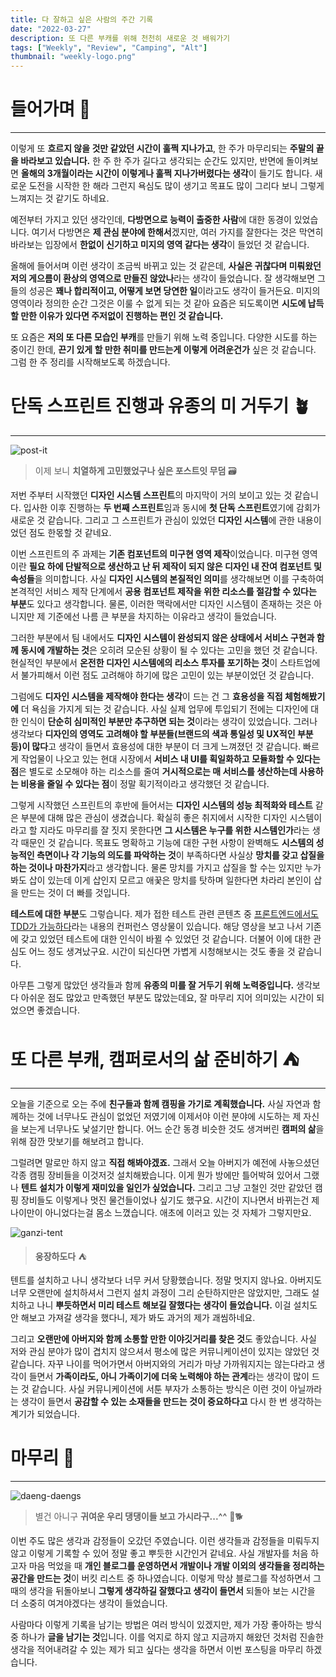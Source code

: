 ```yaml
---
title: 다 잘하고 싶은 사람의 주간 기록
date: "2022-03-27"
description: 또 다른 부캐를 위해 천천히 새로운 것 배워가기
tags: ["Weekly", "Review", "Camping", "Alt"]
thumbnail: "weekly-logo.png"
---
```


# 들어가며 🏃

---

이렇게 또 **흐르지 않을 것만 같았던 시간이 훌쩍 지나가고**, 한 주가 마무리되는 **주말의 끝을 바라보고 있습니다.** 한 주 한 주가 길다고 생각되는 순간도 있지만, 반면에 돌이켜보면 **올해의 3개월이라는 시간이 이렇게나 훌쩍 지나가버렸다는 생각**이 들기도 합니다. 새로운 도전을 시작한 한 해라 그런지 욕심도 많이 생기고 목표도 많이 그리다 보니 그렇게 느껴지는 것 같기도 하네요.

예전부터 가지고 있던 생각인데, **다방면으로 능력이 출중한 사람**에 대한 동경이 있었습니다. 여기서 다방면은 **제 관심 분야에 한해서**겠지만, 여러 가지를 잘한다는 것은 막연히 바라보는 입장에서 **한없이 신기하고 미지의 영역 같다는 생각**이 들었던 것 같습니다.

올해에 들어서며 이런 생각이 조금씩 바뀌고 있는 것 같은데, **사실은 귀찮다며 미뤄왔던 저의 게으름이 환상의 영역으로 만들진 않았나**라는 생각이 들었습니다. 잘 생각해보면 그들의 성공은 **꽤나 합리적이고, 어떻게 보면 당연한 일**이라고도 생각이 들거든요. 미지의 영역이라 정의한 순간 그것은 이룰 수 없게 되는 것 같아 요즘은 되도록이면 **시도에 납득할 만한 이유가 있다면 주저없이 진행하는 편인 것 같습니다.**

또 요즘은 **저의 또 다른 모습인 부캐**를 만들기 위해 노력 중입니다. 다양한 시도를 하는 중이긴 한데, **끈기 있게 할 만한 취미를 만드는게 이렇게 어려운건가** 싶은 것 같습니다. 그럼 한 주 정리를 시작해보도록 하겠습니다.

# 단독 스프린트 진행과 유종의 미 거두기 🪴

---

![post-it](/images/posts/weekly-220327/post-it.jpeg)

> 이제 보니 **치열하게 고민했었구나 싶은 포스트잇 무덤** 🗃️

저번 주부터 시작했던 **디자인 시스템 스프린트**의 마지막이 거의 보이고 있는 것 같습니다. 입사한 이후 진행하는 **두 번째 스프린트**임과 동시에 **첫 단독 스프린트**였기에 감회가 새로운 것 같습니다. 그리고 그 스프린트가 관심이 있었던 **디자인 시스템**에 관한 내용이었던 점도 한몫할 것 같네요.

이번 스프린트의 주 과제는 **기존 컴포넌트의 미구현 영역 제작**이었습니다. 미구현 영역이란 **필요 하에 단발적으로 생산하고 난 뒤 제작이 되지 않은 디자인 내 잔여 컴포넌트 및 속성들**을 의미합니다. 사실 **디자인 시스템의 본질적인 의미**를 생각해보면 이를 구축하여 본격적인 서비스 제작 단계에서 **공용 컴포넌트 제작을 위한 리소스를 절감할 수 있다는 부분**도 있다고 생각합니다. 물론, 이러한 맥락에서만 디자인 시스템이 존재하는 것은 아니지만 제 기준에선 나름 큰 부분을 차지하는 이유라고 생각이 들었습니다.

그러한 부분에서 팀 내에서도 **디자인 시스템이 완성되지 않은 상태에서 서비스 구현과 함께 동시에 개발하는 것**은 오히려 모순된 상황이 될 수 있다는 고민을 했던 것 같습니다. 현실적인 부분에서 **온전한 디자인 시스템에의 리소스 투자를 포기하는 것**이 스타트업에서 불가피해서 이런 점도 고려해야 하기에 많은 고민이 있는 부분이었던 것 같습니다.

그럼에도 **디자인 시스템을 제작해야 한다는 생각**이 드는 건 그 **효용성을 직접 체험해봤기에** 더 욕심을 가지게 되는 것 같습니다. 사실 실제 업무에 투입되기 전에는 디자인에 대한 인식이 **단순히 심미적인 부분만 추구하면 되는 것**이라는 생각이 있었습니다. 그러나 생각보다 **디자인의 영역도 고려해야 할 부분들(브랜드의 색과 통일성 및 UX적인 부분 등)이 많다**고 생각이 들면서 효용성에 대한 부분이 더 크게 느껴졌던 것 같습니다. 빠르게 작업물이 나오고 있는 현대 시장에서 **서비스 내 UI를 획일화하고 모듈화할 수 있다는 점**은 별도로 소모해야 하는 리소스를 줄여 **거시적으로는 매 서비스를 생산하는데 사용하는 비용을 줄일 수 있다는 점**이 정말 획기적이라고 생각했던 것 같습니다.

그렇게 시작했던 스프린트의 후반에 들어서는 **디자인 시스템의 성능 최적화와 테스트** 같은 부분에 대해 많은 관심이 생겼습니다. 확실히 좋은 취지에서 시작한 디자인 시스템이라고 할 지라도 마무리를 잘 짓지 못한다면 **그 시스템은 누구를 위한 시스템인가**라는 생각 때문인 것 같습니다. 목표도 명확하고 기능에 대한 구현 사항이 완벽해도 **시스템의 성능적인 측면이나 각 기능의 의도를 파악하는 것**이 부족하다면 사실상 **망치를 갖고 삽질을 하는 것이나 마찬가지**라고 생각합니다. 물론 망치를 가지고 삽질을 할 수는 있지만 누가봐도 삽이 있는데 이게 삽인지 모르고 애꿎은 망치를 탓하며 일한다면 차라리 본인이 삽을 만드는 것이 더 빠를 것입니다.

**테스트에 대한 부분**도 그렇습니다. 제가 접한 테스트 관련 콘텐츠 중 [프론트엔드에서도 TDD가 가능하다](https://www.youtube.com/watch?v=L1dtkLeIz-M)라는 내용의 컨퍼런스 영상물이 있습니다. 해당 영상을 보고 나서 기존에 갖고 있었던 테스트에 대한 인식이 바뀔 수 있었던 것 같습니다. 더불어 이에 대한 관심도 어느 정도 생겨났구요. 시간이 되신다면 가볍게 시청해보시는 것도 좋을 것 같습니다.

아무튼 그렇게 많았던 생각들과 함께 **유종의 미를 잘 거두기 위해 노력중입니다.** 생각보다 아쉬운 점도 많았고 만족했던 부분도 많았는데요, 잘 마무리 지어 의미있는 시간이 되었으면 좋겠습니다.

# 또 다른 부캐, 캠퍼로서의 삶 준비하기 ⛺

---

오늘을 기준으로 오는 주에 **친구들과 함께 캠핑을 가기로 계획했습니다.** 사실 자연과 함께하는 것에 너무나도 관심이 없었던 저였기에 이제서야 이런 분야에 시도하는 제 자신을 보는게 너무나도 낯설기만 합니다. 어느 순간 동경 비슷한 것도 생겨버린 **캠퍼의 삶**을 위해 잠깐 맛보기를 해보려고 합니다.

그럴려면 말로만 하지 않고 **직접 해봐야겠죠.** 그래서 오늘 아버지가 예전에 사놓으셨던 각종 캠핑 장비들을 이것저것 설치해봤습니다. 이게 뭔가 방에만 틀어박혀 있어서 그랬나 **텐트 설치가 이렇게 재미있을 일인가 싶었습니다.** 그리고 그냥 고철인 것만 같았던 캠핑 장비들도 이렇게나 멋진 물건들이었나 싶기도 했구요. 시간이 지나면서 바뀌는건 제 나이만이 아니었다는걸 몸소 느꼈습니다. 애초에 이러고 있는 것 자체가 그렇지만요.

![ganzi-tent](/images/posts/weekly-220327/ganzi-tent.jpeg)

> **웅장하도다** ⛺

텐트를 설치하고 나니 생각보다 너무 커서 당황했습니다. 정말 멋지지 않나요. 아버지도 너무 오랜만에 설치하셔서 그런지 설치 과정이 그리 순탄하지만은 않았지만, 그래도 설치하고 나니 **뿌듯하면서 미리 테스트 해보길 잘했다는 생각이 들었습니다.** 이걸 설치도 안 해보고 가져갈 생각을 했다니, 제가 봐도 과거의 제가 괘씸하네요.

그리고 **오랜만에 아버지와 함께 소통할 만한 이야깃거리를 찾은 것**도 좋았습니다. 사실 저와 관심 분야가 많이 겹치지 않으셔서 평소에 많은 커뮤니케이션이 있지는 않았던 것 같습니다. 자꾸 나이를 먹어가면서 아버지와의 거리가 마냥 가까워지지는 않는다라고 생각이 들면서 **가족이라도, 아니 가족이기에 더욱 노력해야 하는 관계**라는 생각이 많이 드는 것 같습니다. 사실 커뮤니케이션에 서툰 부자가 소통하는 방식은 이런 것이 아닐까라는 생각이 들면서 **공감할 수 있는 소재들을 만드는 것이 중요하다고** 다시 한 번 생각하는 계기가 되었습니다.

# 마무리 👏

---

![daeng-daengs](/images/posts/weekly-220327/daeng-daengs.jpeg)

> 별건 아니구 **귀여운 우리 댕댕이들 보고 가시라구...^^** 🐩🐕

이번 주도 많은 생각과 감정들이 오갔던 주였습니다. 이런 생각들과 감정들을 미뤄두지 않고 이렇게 기록할 수 있어 정말 좋고 뿌듯한 시간인거 같네요. 사실 개발자를 처음 하고자 마음 먹었을 때 **개인 블로그를 운영하면서 개발이나 개발 이외의 생각들을 정리하는 공간을 만드는 것**이 버킷 리스트 중 하나였습니다. 이렇게 막상 블로그를 작성하면서 그때의 생각을 뒤돌아보니 **그렇게 생각하길 잘했다고 생각이 들면서** 되돌아 보는 시간을 더 소중히 여겨야겠다는 생각이 들었습니다.

사람마다 이렇게 기록을 남기는 방법은 여러 방식이 있겠지만, 제가 가장 좋아하는 방식 중 하나가 **글을 남기는 것**입니다. 이를 억지로 하지 않고 지금까지 해왔던 것처럼 진솔한 생각을 적어내려갈 수 있는 제가 되고 싶다는 생각을 하면서 이번 포스팅을 마무리 하겠습니다.
